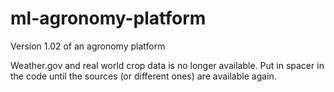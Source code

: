 # ml-agronomy-platform
Version 1.02 of an agronomy platform

Weather.gov and real world crop data is no longer available. Put in spacer in the code until the sources (or different ones) are available again.
